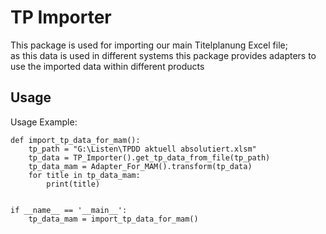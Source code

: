 # TP Importer

This package is used for importing our main Titelplanung Excel file;
<br>
as this data is used in different systems this package provides adapters to use the imported data within different products
<br>
## Usage
Usage Example:
```
def import_tp_data_for_mam():
    tp_path = "G:\Listen\TPDD aktuell absolutiert.xlsm"
    tp_data = TP_Importer().get_tp_data_from_file(tp_path)
    tp_data_mam = Adapter_For_MAM().transform(tp_data)
    for title in tp_data_mam:
        print(title)


if __name__ == '__main__':
    tp_data_mam = import_tp_data_for_mam()
```